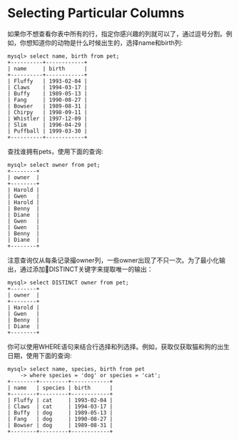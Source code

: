 # Selecting Particular Columns

如果你不想查看你表中所有的行，指定你感兴趣的列就可以了，通过逗号分割。例如，你想知道你的动物是什么时候出生的，选择name和birth列:

```
mysql> select name, birth from pet;
+----------+------------+
| name     | birth      |
+----------+------------+
| Fluffy   | 1993-02-04 |
| Claws    | 1994-03-17 |
| Buffy    | 1989-05-13 |
| Fang     | 1990-08-27 |
| Bowser   | 1989-08-31 |
| Chirpy   | 1998-09-11 |
| Whistler | 1997-12-09 |
| Slim     | 1996-04-29 |
| Puffball | 1999-03-30 |
+----------+------------+
```

查找谁拥有pets，使用下面的查询:

```
mysql> select owner from pet;
+--------+
| owner  |
+--------+
| Harold |
| Gwen   |
| Harold |
| Benny  |
| Diane  |
| Gwen   |
| Gwen   |
| Benny  |
| Diane  |
+--------+
```

注意查询仅从每条记录撮owner列，一些owner出现了不只一次。为了最小化输出，通过添加DISTINCT关键字来提取唯一的输出：

```
mysql> select DISTINCT owner from pet;
+--------+
| owner  |
+--------+
| Harold |
| Gwen   |
| Benny  |
| Diane  |
+--------+
```

你可以使用WHERE语句来结合行选择和列选择。例如，获取仅获取猫和狗的出生日期，使用下面的查询:

```
mysql> select name, species, birth from pet
    -> where species = 'dog' or species = 'cat';
+--------+---------+------------+
| name   | species | birth      |
+--------+---------+------------+
| Fluffy | cat     | 1993-02-04 |
| Claws  | cat     | 1994-03-17 |
| Buffy  | dog     | 1989-05-13 |
| Fang   | dog     | 1990-08-27 |
| Bowser | dog     | 1989-08-31 |
+--------+---------+------------+
```



